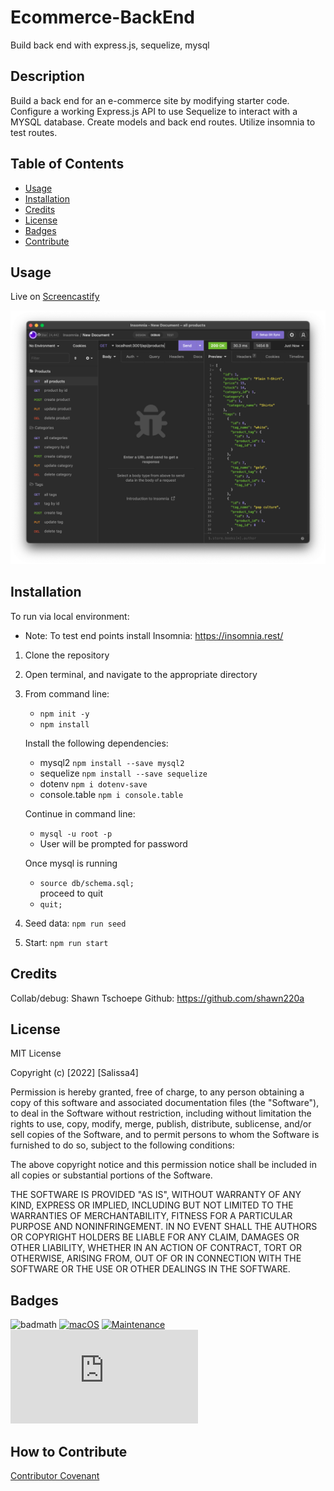 # Ecommerce-BackEnd
Build back end with express.js, sequelize, mysql

## Description

Build a back end for an e-commerce site by modifying starter code. Configure a working Express.js API to use Sequelize to interact with a MYSQL database. Create models and back end routes. Utilize insomnia to test routes.

## Table of Contents

- [Usage](#usage)
- [Installation](#installation)
- [Credits](#credits)
- [License](#license)
- [Badges](#badges)
- [Contribute](#how-to-contribute)

## Usage

Live on [Screencastify](https://drive.google.com/file/d/1pB2UEZSyKIADsNxwvJoQk0ahOne82-xx/view) 

![Ecommerce-BackEnd](/assets/backend-view.png)

## Installation

To run via local environment: 
* Note: To test end points install Insomnia: 
<https://insomnia.rest/>
1.  Clone the repository

2.  Open terminal, and navigate to the appropriate directory

3.  From command line: 
    - `npm init -y` 
    - `npm install` 

    Install the following dependencies: 
    - mysql2 `npm install --save mysql2` 
    - sequelize `npm install --save sequelize` 
    - dotenv `npm i dotenv-save` 
    - console.table `npm i console.table`
    
    Continue in command line:
    - `mysql -u root -p` 
    - User will be prompted for password

    Once mysql is running 
    - `source db/schema.sql;`  
    proceed to quit 
    - `quit;`

5.  Seed data: `npm run seed`
6.  Start: `npm run start`

## Credits

Collab/debug: Shawn Tschoepe Github: https://github.com/shawn220a

## License

MIT License

Copyright (c) [2022] [Salissa4]

Permission is hereby granted, free of charge, to any person obtaining a copy
of this software and associated documentation files (the "Software"), to deal
in the Software without restriction, including without limitation the rights
to use, copy, modify, merge, publish, distribute, sublicense, and/or sell
copies of the Software, and to permit persons to whom the Software is
furnished to do so, subject to the following conditions:

The above copyright notice and this permission notice shall be included in all
copies or substantial portions of the Software.

THE SOFTWARE IS PROVIDED "AS IS", WITHOUT WARRANTY OF ANY KIND, EXPRESS OR
IMPLIED, INCLUDING BUT NOT LIMITED TO THE WARRANTIES OF MERCHANTABILITY,
FITNESS FOR A PARTICULAR PURPOSE AND NONINFRINGEMENT. IN NO EVENT SHALL THE
AUTHORS OR COPYRIGHT HOLDERS BE LIABLE FOR ANY CLAIM, DAMAGES OR OTHER
LIABILITY, WHETHER IN AN ACTION OF CONTRACT, TORT OR OTHERWISE, ARISING FROM,
OUT OF OR IN CONNECTION WITH THE SOFTWARE OR THE USE OR OTHER DEALINGS IN THE
SOFTWARE.

## Badges

![badmath](https://img.shields.io/github/languages/top/lernantino/badmath)
[![macOS](https://svgshare.com/i/ZjP.svg)](https://svgshare.com/i/ZjP.svg)
[![Maintenance](https://img.shields.io/badge/Maintained%3F-no-red.svg)](https://bitbucket.org/lbesson/ansi-colors)
[![GitHub license](https://badgen.net/github/license/Naereen/Strapdown.js)](https://github.com/Naereen/StrapDown.js/blob/master/LICENSE)

## How to Contribute

[Contributor Covenant](https://www.contributor-covenant.org/) 
